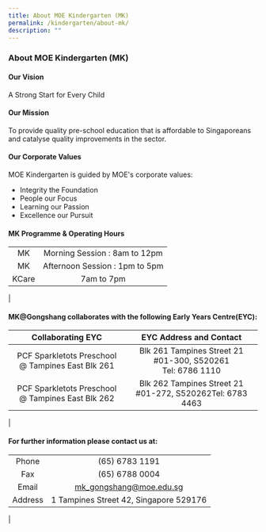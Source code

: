 ```yaml
---
title: About MOE Kindergarten (MK)
permalink: /kindergarten/about-mk/
description: ""
---
```

### **About MOE Kindergarten (MK)**
#### **Our Vision**
A Strong Start for Every Child

#### **Our Mission**
To provide quality pre-school education that is affordable to Singaporeans and catalyse quality improvements in the sector.

#### **Our Corporate Values**
MOE Kindergarten is guided by MOE's corporate values:  

*   Integrity the Foundation
*   People our Focus
*   Learning our Passion
*   Excellence our Pursuit

#### **MK Programme & Operating Hours**

|  |  |
|:---:|:---:|
| MK | Morning Session : 8am to 12pm |
| MK | Afternoon Session : 1pm to 5pm  |
| KCare | 7am to 7pm |
|

#### **MK@Gongshang collaborates with the following Early Years Centre(EYC):**

| Collaborating EYC | EYC Address and Contact |
|:---:|:---:|
| PCF Sparkletots Preschool @ Tampines East Blk 261 |Blk 261 Tampines Street 21 #01-300, S520261<br>Tel: 6786 1110 |
| PCF Sparkletots Preschool @ Tampines East Blk 262 | Blk 262 Tampines Street 21 #01-272, S520262Tel: 6783 4463 |
|

#### **For further information please contact us at:**

|  |  |
|:---:|:---:|
| Phone | (65) 6783 1191 |
| Fax | (65) 6788 0004 |
|  Email |  [mk_gongshang@moe.edu.sg](mailto:mk_gongshang@moe.edu.sg) |
|  Address |  1 Tampines Street 42, Singapore 529176 |
|

